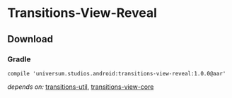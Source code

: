 Transitions-View-Reveal
===============

## Download ##

### Gradle ###

    compile 'universum.studios.android:transitions-view-reveal:1.0.0@aar'

_depends on:_
[transitions-util](https://github.com/universum-studios/android_database/tree/master/library-util),
[transitions-view-core](https://github.com/universum-studios/android_database/tree/master/library-view-core)